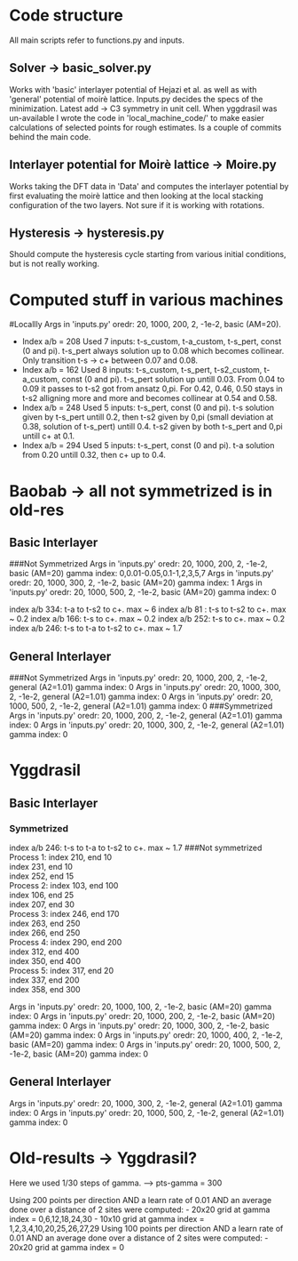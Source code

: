 # Code structure

All main scripts refer to functions.py and inputs.

## Solver -> basic_solver.py

Works with 'basic' interlayer potential of Hejazi et al. as well as with 'general' potential of moirè lattice. 
Inputs.py decides the specs of the minimization. Latest add -> C3 symmetry in unit cell.
When yggdrasil was un-available I wrote the code in 'local_machine_code/' to make easier calculations of selected
points for rough estimates. Is a couple of commits behind the main code.

## Interlayer potential for Moirè lattice -> Moire.py

Works taking the DFT data in 'Data' and computes the interlayer potential by first evaluating the moirè lattice and then looking
at the local stacking configuration of the two layers.
Not sure if it is working with rotations.

## Hysteresis -> hysteresis.py

Should compute the hysteresis cycle starting from various initial conditions, but is not really working.

# Computed stuff in various machines

#Locallly
Args in 'inputs.py' oredr: 20, 1000, 200, 2, -1e-2, basic (AM=20). 
- Index a/b = 208
    Used 7 inputs: t-s_custom, t-a_custom, t-s_pert, const (0 and pi). 
    t-s_pert always solution up to 0.08 which becomes collinear.
    Only transition t-s -> c+ between 0.07 and 0.08.
- Index a/b = 162
    Used 8 inputs: t-s_custom, t-s_pert, t-s2_custom, t-a_custom, const (0 and pi). 
    t-s_pert solution up untill 0.03. From 0.04 to 0.09 it passes to t-s2 got from ansatz 0,pi.
    For 0.42, 0.46, 0.50 stays in t-s2 alligning more and more and becomes collinear at 0.54 and 0.58.
- Index a/b = 248
    Used 5 inputs: t-s_pert, const (0 and pi).
    t-s solution given by t-s_pert untill 0.2, then t-s2 given by 0,pi (small deviation at 0.38, solution of t-s_pert) untill 0.4.
    t-s2 given by both t-s_pert and 0,pi untill c+ at 0.1.    
- Index a/b = 294
    Used 5 inputs: t-s_pert, const (0 and pi).
    t-a solution from 0.20 untill 0.32, then c+ up to 0.4.

# Baobab -> all not symmetrized is in old-res

## Basic Interlayer
###Not Symmetrized
Args in 'inputs.py' oredr: 20, 1000, 200, 2, -1e-2, basic (AM=20)
gamma index: 0,0.01-0.05,0.1-1,2,3,5,7 
Args in 'inputs.py' oredr: 20, 1000, 300, 2, -1e-2, basic (AM=20)
gamma index: 1
Args in 'inputs.py' oredr: 20, 1000, 500, 2, -1e-2, basic (AM=20)
gamma index: 0

index a/b 334: t-a to t-s2 to c+.           max ~ 6
index a/b 81 : t-s to t-s2 to c+.           max ~ 0.2
index a/b 166: t-s to c+.                   max ~ 0.2
index a/b 252: t-s to c+.                   max ~ 0.2
index a/b 246: t-s to t-a to t-s2 to c+.    max ~ 1.7

## General Interlayer
###Not Symmetrized
Args in 'inputs.py' oredr: 20, 1000, 200, 2, -1e-2, general (A2=1.01)
gamma index: 0
Args in 'inputs.py' oredr: 20, 1000, 300, 2, -1e-2, general (A2=1.01)
gamma index: 0
Args in 'inputs.py' oredr: 20, 1000, 500, 2, -1e-2, general (A2=1.01)
gamma index: 0
###Symmetrized
Args in 'inputs.py' oredr: 20, 1000, 200, 2, -1e-2, general (A2=1.01)
gamma index: 0
Args in 'inputs.py' oredr: 20, 1000, 300, 2, -1e-2, general (A2=1.01)
gamma index: 0

# Yggdrasil

## Basic Interlayer
### Symmetrized
index a/b 246: t-s to t-a to t-s2 to c+.    max ~ 1.7
###Not symmetrized
Process 1:
index 210, end 10   
index 231, end 10   
index 252, end 15   
Process 2:
index 103, end 100   
index 106, end 25   
index 207, end 30   
Process 3:
index 246, end 170   
index 263, end 250   
index 266, end 250   
Process 4:
index 290, end 200   
index 312, end 400   
index 350, end 400   
Process 5:
index 317, end 20   
index 337, end 200   
index 358, end 300   

Args in 'inputs.py' oredr: 20, 1000, 100, 2, -1e-2, basic (AM=20)
gamma index: 0
Args in 'inputs.py' oredr: 20, 1000, 200, 2, -1e-2, basic (AM=20)
gamma index: 0
Args in 'inputs.py' oredr: 20, 1000, 300, 2, -1e-2, basic (AM=20)
gamma index: 0
Args in 'inputs.py' oredr: 20, 1000, 400, 2, -1e-2, basic (AM=20)
gamma index: 0
Args in 'inputs.py' oredr: 20, 1000, 500, 2, -1e-2, basic (AM=20)
gamma index: 0

## General Interlayer
Args in 'inputs.py' oredr: 20, 1000, 300, 2, -1e-2, general (A2=1.01)
gamma index: 0
Args in 'inputs.py' oredr: 20, 1000, 500, 2, -1e-2, general (A2=1.01)
gamma index: 0

# Old-results -> Yggdrasil?
Here we used 1/30 steps of gamma. --> pts-gamma = 300

Using 200 points per direction AND a learn rate of 0.01 AND an average done over a distance of 2 sites were computed:
    - 20x20 grid at gamma index = 0,6,12,18,24,30
    - 10x10 grid at gamma index = 1,2,3,4,10,20,25,26,27,29
Using 100 points per direction AND a learn rate of 0.01 AND an average done over a distance of 2 sites were computed:
    - 20x20 grid at gamma index = 0
